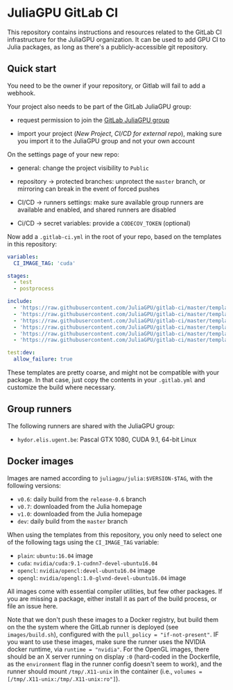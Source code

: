 # JuliaGPU GitLab CI

This repository contains instructions and resources related to the GitLab CI
infrastructure for the JuliaGPU organization. It can be used to add GPU CI
to Julia packages, as long as there's a publicly-accessible git repository.


## Quick start

You need to be the owner if your repository, or Gitlab will fail to add a
webhook.

Your project also needs to be part of the GitLab JuliaGPU group:

* request permission to join the [GitLab JuliaGPU
  group](https://gitlab.com/JuliaGPU)

* import your project (*New Project*, *CI/CD for external repo*), making sure
  you import it to the JuliaGPU group and not your own account


On the settings page of your new repo:

* general: change the project visibility to `Public`

* repository -> protected branches: unprotect the `master` branch, or mirroring
  can break in the event of forced pushes

* CI/CD -> runners settings: make sure available group runners are available and
  enabled, and shared runners are disabled

* Ci/CD -> secret variables: provide a `CODECOV_TOKEN` (optional)


Now add a `.gitlab-ci.yml` in the root of your repo, based on the templates in
this repository:

```yaml
variables:
  CI_IMAGE_TAG: 'cuda'

stages:
  - test
  - postprocess

include:
  - 'https://raw.githubusercontent.com/JuliaGPU/gitlab-ci/master/templates/v0/common.yml'
  - 'https://raw.githubusercontent.com/JuliaGPU/gitlab-ci/master/templates/v0/test_v0.7.yml'
  - 'https://raw.githubusercontent.com/JuliaGPU/gitlab-ci/master/templates/v0/test_v1.0.yml'
  - 'https://raw.githubusercontent.com/JuliaGPU/gitlab-ci/master/templates/v0/test_dev.yml'
  - 'https://raw.githubusercontent.com/JuliaGPU/gitlab-ci/master/templates/v0/postprocess_coverage.yml'
  - 'https://raw.githubusercontent.com/JuliaGPU/gitlab-ci/master/templates/v0/postprocess_documentation.yml'

test:dev:
  allow_failure: true
```

These templates are pretty coarse, and might not be compatible with your
package. In that case, just copy the contents in your `.gitlab.yml` and
customize the build where necessary.


## Group runners

The following runners are shared with the JuliaGPU group:

* `hydor.elis.ugent.be`: Pascal GTX 1080, CUDA 9.1, 64-bit Linux


## Docker images

Images are named according to `juliagpu/julia:$VERSION-$TAG`, with the following
versions:

* `v0.6`: daily build from the `release-0.6` branch
* `v0.7`: downloaded from the Julia homepage
* `v1.0`: downloaded from the Julia homepage
* `dev`: daily build from the `master` branch

When using the templates from this repository, you only need to select one of
the following tags using the `CI_IMAGE_TAG` variable:

* `plain`: `ubuntu:16.04` image
* `cuda`: `nvidia/cuda:9.1-cudnn7-devel-ubuntu16.04`
* `opencl`: `nvidia/opencl:devel-ubuntu16.04` image
* `opengl`: `nvidia/opengl:1.0-glvnd-devel-ubuntu16.04` image

All images come with essential compiler utilities, but few other packages. If
you are missing a package, either install it as part of the build process, or
file an issue here.

Note that we don't push these images to a Docker registry, but build them on the
the system where the GitLab runner is deployed (see `images/build.sh`),
configured with the `pull_policy = "if-not-present"`. IF you want to use these
images, make sure the runner uses the NVIDIA docker runtime, via `runtime =
"nvidia"`. For the OpenGL images, there should be an X server running on display
`:0` (hard-coded in the Dockerfile, as the `environment` flag in the runner
config doesn't seem to work), and the runner should mount `/tmp/.X11-unix` in
the container (i.e., `volumes = [/tmp/.X11-unix:/tmp/.X11-unix:ro"]`).
